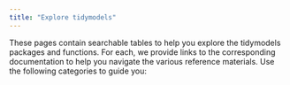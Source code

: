 ```yaml
---
title: "Explore tidymodels"
---
```


These pages contain searchable tables to help you explore the tidymodels packages and functions. For each, we provide links to the corresponding documentation to help you navigate the various reference materials. Use the following categories to guide you:

